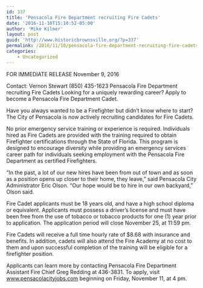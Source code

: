 ```yaml
---
id: 337
title: 'Pensacola Fire Department recruiting Fire Cadets'
date: '2016-11-10T15:10:52-05:00'
author: 'Mike Kilmer'
layout: post
guid: 'http://www.historicbrownsville.org/?p=337'
permalink: /2016/11/10/pensacola-fire-department-recruiting-fire-cadets/
categories:
    - Uncategorized
---
```


FOR IMMEDIATE RELEASE
November 9, 2016

Contact:  Vernon Stewart
                (850) 435-1623
Pensacola Fire Department recruiting Fire Cadets
Looking for a uniquely rewarding career? Apply to become a Pensacola Fire Department Cadet.

Have you always wanted to be a Firefighter but didn’t know where to start? The City of Pensacola is now actively recruiting candidates for Fire Cadets.

No prior emergency service training or experience is required. Individuals hired as Fire Cadets are provided with the training required to obtain Firefighter certifications through the State of Florida. This program is designed to encourage diversity while providing an emergency services career path for individuals seeking employment with the Pensacola Fire Department as certified Firefighters. 

“In the past, a lot of our new hires have been from out of town and as soon as a position opens up closer to their home, they leave,” said Pensacola City Administrator Eric Olson. “Our hope would be to hire in our own backyard,” Olson said. 

Fire Cadet applicants must be 18 years old, and have a high school diploma or equivalent. Applicants must possess a driver’s license and must have been free from the use of tobacco or tobacco products for one (1) year prior to application. The application period will close November 25, at 11:59 pm.

Fire Cadets will receive a full time hourly rate of $8.68 with insurance and benefits. In addition, cadets will also attend the Fire Academy at no cost to them and upon successful completion of the training will be eligible for a firefighter position.

Applicants can learn more by contacting Pensacola Fire Department Assistant Fire Chief Greg Redding at 436-3831. To apply, visit www.pensacolacityjobs.com beginning on Friday, November 11, at 4 pm.